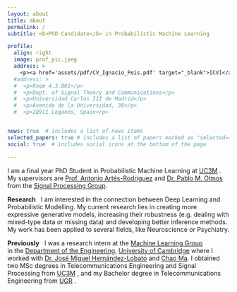 ```yaml
---
layout: about
title: about
permalink: /
subtitle: <b>PhD Candidate</b> in Probabilistic Machine Learning

profile:
  align: right
  image: prof_pic.jpeg
  address: >
    <p><a href='assets/pdf/CV_Ignacio_Peis.pdf' target="_blank">[CV]</a></p>
  #address: >
  #  <p>Room 4.3.B01</p> 
  #  <p>Dept. of Signal Theory and Communications</p>
  #  <p>Universidad Carlos III de Madrid</p>
  #  <p>Avenida de la Universidad, 30</p>
  #  <p>28911 Leganés, Spain</p>


news: true  # includes a list of news items
selected_papers: true # includes a list of papers marked as "selected={true}"
social: true  # includes social icons at the bottom of the page

---
```


I am a final year PhD Student in Probabilistic Machine Learning at <a href='https://www.uc3m.es/home'>UC3M</a> . My supervisors are 
  <a href='https://www.tsc.uc3m.es/~antonio/antonio_artes/Home.html'>Prof. Antonio Artés-Rodríguez</a> 
and 
  <a href='https://www.tsc.uc3m.es/~olmos/'>Dr. Pablo M. Olmos</a> 
from the 
  <a href='https://gts.tsc.uc3m.es/'>Signal Processing Group</a>. 


<strong>Research</strong> 
&nbsp;
I am interested in the 
connection between Deep Learning and Probabilistic Modelling. My current research lies in creating more 
expressive generative models, increasing their robustness (e.g. dealing with mixed-type data or 
missing data) and developing better inference methods. My work has been applied to several fields, 
like Neuroscience or Psychiatry.

<strong>Previously</strong> 
&nbsp;
I was a research intern at the 
  <a href='http://mlg.eng.cam.ac.uk/'>Machine Learning Group</a>  
in the 
  <a href='http://www.eng.cam.ac.uk/'>Department of the Engineering</a>,
  <a href='https://www.cam.ac.uk/'>University of Cambridge</a>
  where I worked with
  <a href='https://jmhl.org/'>Dr. José Miguel Hernández-Lobato</a> and 
  <a href='https://chao-ma.org/'>Chao Ma</a>. 
  I obtained two MSc degrees in Telecommunications Engineering and Signal Processing from 
  <a href='https://www.uc3m.es/home'>UC3M</a> 
, and my Bachelor degree in Telecommunications Engineering from 
  <a href='https://www.ugr.es/en'>UGR</a> 
.